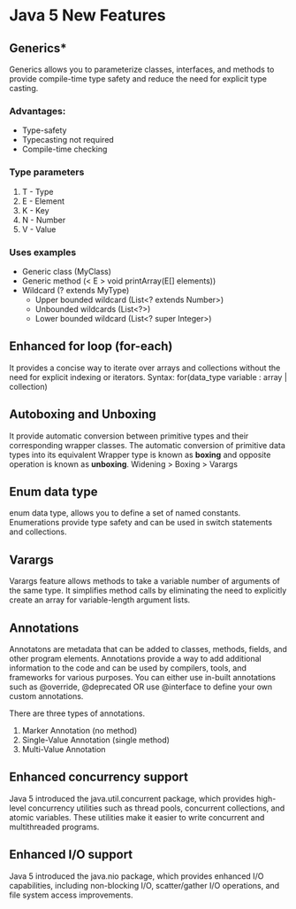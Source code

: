 # Java 5 New Features

## Generics*
Generics allows you to parameterize classes, interfaces, and methods to provide compile-time type safety and reduce the need for explicit type casting.

### Advantages:
 - Type-safety
 - Typecasting not required
 - Compile-time checking

### Type parameters
1.  T - Type
2.  E - Element
3.  K - Key
4.  N - Number
5.  V - Value

### Uses examples
 - Generic class (MyClass<T>)
 - Generic method (< E > void printArray(E[] elements))
 - Wildcard (? extends MyType)
	 - Upper bounded wildcard  (List<? extends Number>)
	 - Unbounded wildcards (List<?>)
	 - Lower bounded wildcard (List<? super Integer>) 
    
## Enhanced for loop (for-each)
It provides a concise way to iterate over arrays and collections without the need for explicit indexing or iterators.
Syntax: for(data_type variable : array | collection)    
    
## Autoboxing and Unboxing
It provide automatic conversion between primitive types and their corresponding wrapper classes. The automatic conversion of primitive data types into its equivalent Wrapper type is known as **boxing** and opposite operation is known as **unboxing**.
    Widening > Boxing > Varargs
    
## Enum data type
enum data type, allows you to define a set of named constants. Enumerations provide type safety and can be used in switch statements and collections.
    
## Varargs
Varargs feature allows methods to take a variable number of arguments of the same type. It simplifies method calls by eliminating the need to explicitly create an array for variable-length argument lists.
    
## Annotations
Annotatons are metadata that can be added to classes, methods, fields, and other program elements. Annotations provide a way to add additional information to the code and can be used by compilers, tools, and frameworks for various purposes. You can either use in-built annotations such as @override, @deprecated OR use @interface to define your own custom annotations.

There are three types of annotations.

1.  Marker Annotation (no method)
2.  Single-Value Annotation (single method)
3.  Multi-Value Annotation 
    
## Enhanced concurrency support
Java 5 introduced the java.util.concurrent package, which provides high-level concurrency utilities such as thread pools, concurrent collections, and atomic variables. These utilities make it easier to write concurrent and multithreaded programs.
    
## Enhanced I/O support
Java 5 introduced the java.nio package, which provides enhanced I/O capabilities, including non-blocking I/O, scatter/gather I/O operations, and file system access improvements.
<!--stackedit_data:
eyJoaXN0b3J5IjpbMTExNzcwMTk0OSwtMTAyNTgwOTcyNCw1ND
E2NTc2NDIsNDMxMzIwMzI2LC0zMzA4NTAxOCwtMTMwNTIwMjU1
OSwxMDE4MjQ5NjIxLDIxMjgzOTYxMywtMTU5MjU1NDQ1MywtMT
A5Njc1NzA5NCwxNDg2Njg5MzAxLC01OTA4MTIxNTUsLTY2NDQ0
NjY2MCwtMTY1NjEzMzk5M119
-->